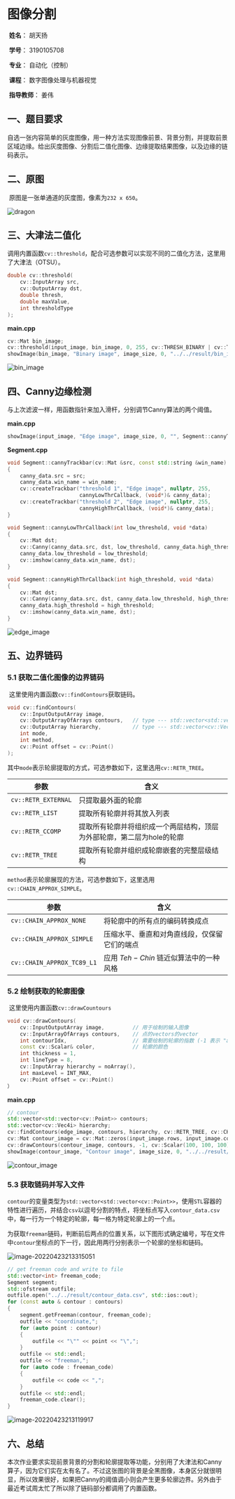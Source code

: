 # 图像分割

​	**姓名**： 胡天扬

​	**学号**： 3190105708

​	**专业**： 自动化（控制）

​	**课程**： 数字图像处理与机器视觉	

​	**指导教师**： 姜伟



## 一、题目要求

​		自选一张内容简单的灰度图像，用一种方法实现图像前景、背景分割，并提取前景区域边缘。给出灰度图像、分割后二值化图像、边缘提取结果图像，以及边缘的链码表示。



## 二、原图

​		原图是一张单通道的灰度图，像素为`232 x 650`。

![dragon](report.assets/dragon.jpeg)



## 三、大津法二值化

​		调用内置函数`cv::threshold`，配合可选参数可以实现不同的二值化方法，这里用了大津法（OTSU）。

```cpp
double cv::threshold(
	cv::InputArray src,
	cv::OutputArray dst, 
	double thresh, 
	double maxValue,
	int thresholdType
);
```

**main.cpp**

```cpp
cv::Mat bin_image;
cv::threshold(input_image, bin_image, 0, 255, cv::THRESH_BINARY | cv::THRESH_OTSU);
showImage(bin_image, "Binary image", image_size, 0, "../../result/bin_image.png");
```

![bin_image](report.assets/bin_image.png)



## 四、Canny边缘检测

​		与上次滤波一样，用函数指针来加入滑杆，分别调节Canny算法的两个阈值。

**main.cpp**

```cpp
showImage(input_image, "Edge image", image_size, 0, "", Segment::cannyTrackbar);
```

**Segment.cpp**

```cpp
void Segment::cannyTrackbar(cv::Mat &src, const std::string &win_name)
{
    canny_data.src = src;
    canny_data.win_name = win_name;
    cv::createTrackbar("threshold 1", "Edge image", nullptr, 255,
                       cannyLowThrCallback, (void*)& canny_data);
    cv::createTrackbar("threshold 2", "Edge image", nullptr, 255,
                       cannyHighThrCallback, (void*)& canny_data);
}

void Segment::cannyLowThrCallback(int low_threshold, void *data)
{
    cv::Mat dst;
    cv::Canny(canny_data.src, dst, low_threshold, canny_data.high_threshold);
    canny_data.low_threshold = low_threshold;
    cv::imshow(canny_data.win_name, dst);
}

void Segment::cannyHighThrCallback(int high_threshold, void *data)
{
    cv::Mat dst;
    cv::Canny(canny_data.src, dst, canny_data.low_threshold, high_threshold);
    canny_data.high_threshold = high_threshold;
    cv::imshow(canny_data.win_name, dst);
}
```

![edge_image](report.assets/edge_image-16494201039441.png)



## 五、边界链码

### 5.1 获取二值化图像的边界链码

​		这里使用内置函数`cv::findContours`获取链码。

```cpp
void cv::findContours(
    cv::InputOutputArray image,
    cv::OutputArrayOfArrays contours,	// type --- std::vector<std::vector<cv::Point>>
    cv::OutputArray hierarchy,			// type --- std::vector<cv::Vec4i>
    int mode,
    int method,
    cv::Point offset = cv::Point()
);
```

​		其中`mode`表示轮廓提取的方式，可选参数如下，这里选用`cv::RETR_TREE`。

| 参数                | 含义                                                         |
| ------------------- | ------------------------------------------------------------ |
| `cv::RETR_EXTERNAL` | 只提取最外面的轮廓                                           |
| `cv::RETR_LIST`     | 提取所有轮廓并将其放入列表                                   |
| `cv::RETR_CCOMP`    | 提取所有轮廓并将组织成一个两层结构，顶层为外部轮廓，第二层为hole的轮廓 |
| `cv::RETR_TREE`     | 提取所有轮廓并组织成轮廓嵌套的完整层级结构                   |

​		`method`表示轮廓展现的方法，可选参数如下，这里选用`cv::CHAIN_APPROX_SIMPLE`。

| 参数                       | 含义                                         |
| -------------------------- | -------------------------------------------- |
| `cv::CHAIN_APPROX_NONE`    | 将轮廓中的所有点的编码转换成点               |
| `cv::CHAIN_APPROX_SIMPLE`  | 压缩水平、垂直和对角直线段，仅保留它们的端点 |
| `cv::CHAIN_APPROX_TC89_L1` | 应用 $Teh-Chin$ 链近似算法中的一种风格       |

### 5.2 绘制获取的轮廓图像

​		这里使用内置函数`cv::drawCountours`

```cpp
void cv::drawContours(
	cv::InputOutputArray image, 		// 用于绘制的输入图像
	cv::InputArrayOfArrays contours, 	// 点的vectors的vector
	int contourIdx, 					// 需要绘制的轮廓的指数 (-1 表示 "all")
	const cv::Scalar& color, 			// 轮廓的颜色
	int thickness = 1,
	int lineType = 8, 
	cv::InputArray hierarchy = noArray(), 
	int maxLevel = INT_MAX,
	cv::Point offset = cv::Point()
）
```

**main.cpp**

```cpp
// contour
std::vector<std::vector<cv::Point>> contours;
std::vector<cv::Vec4i> hierarchy;
cv::findContours(edge_image, contours, hierarchy, cv::RETR_TREE, cv::CHAIN_APPROX_SIMPLE);
cv::Mat contour_image = cv::Mat::zeros(input_image.rows, input_image.cols, CV_8UC3);
cv::drawContours(contour_image, contours, -1, cv::Scalar(100, 100, 100));
showImage(contour_image, "Contour image", image_size, 0, "../../result/contour_image.png");
```

![contour_image](report.assets/contour_image.png)

### 5.3 获取链码并写入文件

​		`contour`的变量类型为`std::vector<std::vector<cv::Point>>`，使用`STL`容器的特性进行遍历，并结合`csv`以逗号分割的特点，将坐标点写入`contour_data.csv`中，每一行为一个特定的轮廓，每一格为特定轮廓上的一个点。

​		为获取`freeman`链码，判断前后两点的位置关系，以下图形式确定编号，写在文件中`contour`坐标点的下一行，因此用两行分别表示一个轮廓的坐标和链码。

![image-20220423213315051](report.assets/image-20220423213315051.png)

```cpp
// get freeman code and write to file
std::vector<int> freeman_code;
Segment segment;
std::ofstream outfile;
outfile.open("../../result/contour_data.csv", std::ios::out);
for (const auto & contour : contours)
{
    segment.getFreeman(contour, freeman_code);
    outfile << "coordinate,";
    for (auto point : contour)
    {
        outfile << "\"" << point << "\",";
    }
    outfile << std::endl;
    outfile << "freeman,";
    for (auto code : freeman_code)
    {
        outfile << code << ",";
    }
    outfile << std::endl;
    freeman_code.clear();
}
```

![image-20220423213119917](report.assets/image-20220423213119917.png)



## 六、总结

​		本次作业要求实现前景背景的分割和轮廓提取等功能，分别用了大津法和Canny算子，因为它们实在太有名了。不过这张图的背景是全黑图像，本身区分就很明显，所以效果很好，如果把Canny的阈值调小则会产生更多轮廓边界。另外由于最近考试周太忙了所以除了链码部分都调用了内置函数。
